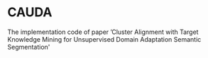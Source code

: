 # CAUDA
The implementation code of paper ’Cluster Alignment with Target Knowledge Mining for Unsupervised Domain Adaptation Semantic Segmentation'
